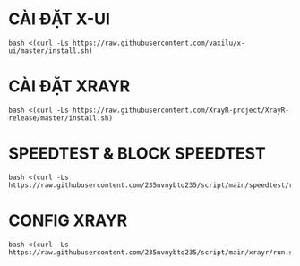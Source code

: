 # CÀI ĐẶT X-UI
```
bash <(curl -Ls https://raw.githubusercontent.com/vaxilu/x-ui/master/install.sh)
```
# CÀI ĐẶT XRAYR
```
bash <(curl -Ls https://raw.githubusercontent.com/XrayR-project/XrayR-release/master/install.sh)
```
# SPEEDTEST & BLOCK SPEEDTEST
```
bash <(curl -Ls https://raw.githubusercontent.com/235nvnybtq235/script/main/speedtest/run.sh)
```
# CONFIG XRAYR
```
bash <(curl -Ls https://raw.githubusercontent.com/235nvnybtq235/script/main/xrayr/run.sh)
```
